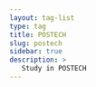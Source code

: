 ```yaml
---
layout: tag-list
type: tag
title: POSTECH
slug: postech
sidebar: true
description: >
   Study in POSTECH
---
```

